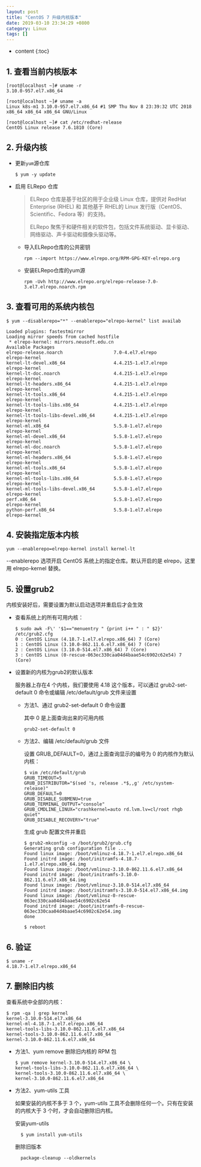 ```yaml
---
layout: post
title: "CentOS 7 升级内核版本"
date: 2019-03-10 23:34:29 +0800
category: Linux
tags: []
---
```

* content
{:toc}


## 1. 查看当前内核版本

```
[root@localhost ~]# uname -r
3.10.0-957.el7.x86_64

[root@localhost ~]# uname -a
Linux k8s-m1 3.10.0-957.el7.x86_64 #1 SMP Thu Nov 8 23:39:32 UTC 2018 x86_64 x86_64 x86_64 GNU/Linux

[root@localhost ~]# cat /etc/redhat-release
CentOS Linux release 7.6.1810 (Core)

```

## 2. 升级内核

- 更新`yum`源仓库

	```
	$ yum -y update
	```

- 启用 ELRepo 仓库

	> ELRepo 仓库是基于社区的用于企业级 Linux 仓库，提供对 RedHat Enterprise (RHEL) 和 其他基于 RHEL的 Linux 发行版（CentOS、Scientific、Fedora 等）的支持。 
	>
	> ELRepo 聚焦于和硬件相关的软件包，包括文件系统驱动、显卡驱动、网络驱动、声卡驱动和摄像头驱动等。

	- 导入ELRepo仓库的公共密钥

		`rpm --import https://www.elrepo.org/RPM-GPG-KEY-elrepo.org`
	
	- 安装ELRepo仓库的yum源

		`rpm -Uvh http://www.elrepo.org/elrepo-release-7.0-3.el7.elrepo.noarch.rpm`
		
##  3. 查看可用的系统内核包

```
$ yum --disablerepo="*" --enablerepo="elrepo-kernel" list availab

Loaded plugins: fastestmirror
Loading mirror speeds from cached hostfile
 * elrepo-kernel: mirrors.neusoft.edu.cn
Available Packages
elrepo-release.noarch                   7.0-4.el7.elrepo           elrepo-kernel
kernel-lt-devel.x86_64                  4.4.215-1.el7.elrepo       elrepo-kernel
kernel-lt-doc.noarch                    4.4.215-1.el7.elrepo       elrepo-kernel
kernel-lt-headers.x86_64                4.4.215-1.el7.elrepo       elrepo-kernel
kernel-lt-tools.x86_64                  4.4.215-1.el7.elrepo       elrepo-kernel
kernel-lt-tools-libs.x86_64             4.4.215-1.el7.elrepo       elrepo-kernel
kernel-lt-tools-libs-devel.x86_64       4.4.215-1.el7.elrepo       elrepo-kernel
kernel-ml.x86_64                        5.5.8-1.el7.elrepo         elrepo-kernel
kernel-ml-devel.x86_64                  5.5.8-1.el7.elrepo         elrepo-kernel
kernel-ml-doc.noarch                    5.5.8-1.el7.elrepo         elrepo-kernel
kernel-ml-headers.x86_64                5.5.8-1.el7.elrepo         elrepo-kernel
kernel-ml-tools.x86_64                  5.5.8-1.el7.elrepo         elrepo-kernel
kernel-ml-tools-libs.x86_64             5.5.8-1.el7.elrepo         elrepo-kernel
kernel-ml-tools-libs-devel.x86_64       5.5.8-1.el7.elrepo         elrepo-kernel
perf.x86_64                             5.5.8-1.el7.elrepo         elrepo-kernel
python-perf.x86_64                      5.5.8-1.el7.elrepo         elrepo-kernel
```

## 4. 安装指定版本内核
```
yum --enablerepo=elrepo-kernel install kernel-lt
```

--enablerepo 选项开启 CentOS 系统上的指定仓库。默认开启的是 elrepo，这里用 elrepo-kernel 替换。

## 5. 设置grub2

内核安装好后，需要设置为默认启动选项并重启后才会生效

- 查看系统上的所有可用内核：

	```
	$ sudo awk -F\' '$1=="menuentry " {print i++ " : " $2}' /etc/grub2.cfg
	0 : CentOS Linux (4.18.7-1.el7.elrepo.x86_64) 7 (Core)
	1 : CentOS Linux (3.10.0-862.11.6.el7.x86_64) 7 (Core)
	2 : CentOS Linux (3.10.0-514.el7.x86_64) 7 (Core)
	3 : CentOS Linux (0-rescue-063ec330caa04d4baae54c6902c62e54) 7 (Core)
	```

- 设置新的内核为grub2的默认版本

	服务器上存在4 个内核，我们要使用 4.18 这个版本，可以通过 grub2-set-default 0 命令或编辑 /etc/default/grub 文件来设置

	- 方法1、通过 grub2-set-default 0 命令设置

		其中 0 是上面查询出来的可用内核

		`grub2-set-default 0`
		
	- 方法2、编辑 /etc/default/grub 文件

		设置 GRUB_DEFAULT=0，通过上面查询显示的编号为 0 的内核作为默认内核：

		```
		$ vim /etc/default/grub
		GRUB_TIMEOUT=5
		GRUB_DISTRIBUTOR="$(sed 's, release .*$,,g' /etc/system-release)"
		GRUB_DEFAULT=0
		GRUB_DISABLE_SUBMENU=true
		GRUB_TERMINAL_OUTPUT="console"
		GRUB_CMDLINE_LINUX="crashkernel=auto rd.lvm.lv=cl/root rhgb quiet"
		GRUB_DISABLE_RECOVERY="true"
		```
		
		生成 grub 配置文件并重启
		
		```
		$ grub2-mkconfig -o /boot/grub2/grub.cfg
		Generating grub configuration file ...
		Found linux image: /boot/vmlinuz-4.18.7-1.el7.elrepo.x86_64
		Found initrd image: /boot/initramfs-4.18.7-1.el7.elrepo.x86_64.img
		Found linux image: /boot/vmlinuz-3.10.0-862.11.6.el7.x86_64
		Found initrd image: /boot/initramfs-3.10.0-862.11.6.el7.x86_64.img
		Found linux image: /boot/vmlinuz-3.10.0-514.el7.x86_64
		Found initrd image: /boot/initramfs-3.10.0-514.el7.x86_64.img
		Found linux image: /boot/vmlinuz-0-rescue-063ec330caa04d4baae54c6902c62e54
		Found initrd image: /boot/initramfs-0-rescue-063ec330caa04d4baae54c6902c62e54.img
		done
		
		$ reboot
		```

## 6. 验证

```
$ uname -r
4.18.7-1.el7.elrepo.x86_64
```

## 7. 删除旧内核

查看系统中全部的内核：

```
$ rpm -qa | grep kernel
kernel-3.10.0-514.el7.x86_64
kernel-ml-4.18.7-1.el7.elrepo.x86_64
kernel-tools-libs-3.10.0-862.11.6.el7.x86_64
kernel-tools-3.10.0-862.11.6.el7.x86_64
kernel-3.10.0-862.11.6.el7.x86_64
```

- 方法1、yum remove 删除旧内核的 RPM 包

	```
	$ yum remove kernel-3.10.0-514.el7.x86_64 \
	kernel-tools-libs-3.10.0-862.11.6.el7.x86_64 \
	kernel-tools-3.10.0-862.11.6.el7.x86_64 \
	kernel-3.10.0-862.11.6.el7.x86_64
	```

- 方法2、yum-utils 工具

	如果安装的内核不多于 3 个，yum-utils 工具不会删除任何一个。只有在安装的内核大于 3 个时，才会自动删除旧内核。

	安装yum-utils

		$ yum install yum-utils

	删除旧版本　　

		package-cleanup --oldkernels
